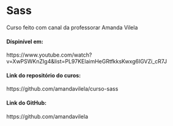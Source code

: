 # Sass

Curso feito com canal da professorar Amanda Vilela

<h4>Díspinível em:</h4>
https://www.youtube.com/watch?v=XwPSWKnZIg4&list=PL97KElaimHeGRtfkksKwxg6IGVZi_cR7J

<h4>Link do repositório do curos:</h4>
https://github.com/amandavilela/curso-sass

<h4>Link do GitHub:</h4>
https://github.com/amandavilela

